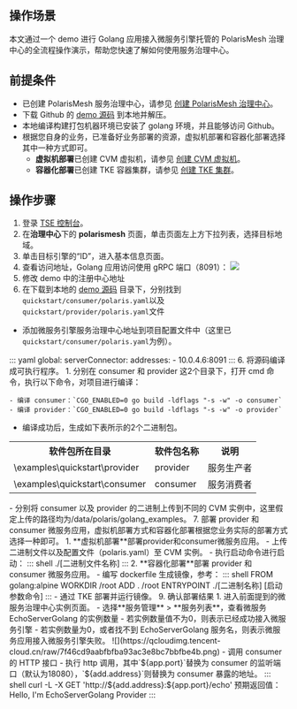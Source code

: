 ## 操作场景

本文通过一个 demo 进行 Golang 应用接入微服务引擎托管的 PolarisMesh 治理中心的全流程操作演示，帮助您快速了解如何使用服务治理中心。

## 前提条件

- 已创建 PolarisMesh 服务治理中心，请参见 [创建 PolarisMesh 治理中心](https://cloud.tencent.com/document/product/1364/65866)。
- 下载 Github 的 [demo 源码](https://github.com/polarismesh/polaris-go/tree/main/examples/quickstart) 到本地并解压。
- 本地编译构建打包机器环境已安装了 golang 环境，并且能够访问 Github。
- 根据您自身的业务，已准备好业务部署的资源，虚拟机部署和容器化部署选择其中一种方式即可。
  - **虚拟机部署**已创建 CVM 虚拟机，请参见 [创建 CVM 虚拟机](https://cloud.tencent.com/document/product/213/2936)。
  - **容器化部署**已创建 TKE 容器集群，请参见 [创建 TKE 集群](https://cloud.tencent.com/document/product/457/32189)。

## 操作步骤

1. 登录 [TSE 控制台](https://console.cloud.tencent.com/tse)。
2. 在**治理中心**下的 **polarismesh** 页面，单击页面左上方下拉列表，选择目标地域。
3. 单击目标引擎的“ID”，进入基本信息页面。
4. 查看访问地址，Golang 应用访问使用 gRPC 端口（8091）：
![](https://qcloudimg.tencent-cloud.cn/raw/e7dc5ac5f7c76a316ae68b667d8a365f.png)
5. 修改 demo 中的注册中心地址
 1. 在下载到本地的 [demo 源码](https://github.com/polarismesh/polaris-go/tree/main/sample/quickstart) 目录下，分别找到`quickstart/consumer/polaris.yaml`以及`quickstart/provider/polaris.yaml`文件
 - 添加微服务引擎服务治理中心地址到项目配置文件中（这里已`quickstart/consumer/polaris.yaml`为例）。
<dx-codeblock>
:::  yaml
   global:
     serverConnector:
       addresses:
         - 10.0.4.6:8091
:::
</dx-codeblock> 
6. 将源码编译成可执行程序。
  1. 分别在 consumer 和 provider 这2个目录下，打开 cmd 命令，执行以下命令，对项目进行编译：

    - 编译 consumer：`CGO_ENABLED=0 go build -ldflags "-s -w" -o consumer`
    - 编译 provider：`CGO_ENABLED=0 go build -ldflags "-s -w" -o provider`
 - 编译成功后，生成如下表所示的2个二进制包。
<table>
<tr>
<th>软件包所在目录</th>
<th>软件包名称</th>
<th>说明</th>
</tr>
<tr>
<td> \examples\quickstart\provider</td>
<td>provider </td>
<td>服务生产者</td>
</tr>
<tr>
<td>\examples\quickstart\consumer</td>
<td>consumer </td>
<td>服务消费者</td>
</tr>
</table>
 - 分别将 consumer 以及 provider 的二进制上传到不同的 CVM 实例中，这里假定上传的路径均为/data/polaris/golang_examples。
7. 部署 provider 和 consumer 微服务应用，虚拟机部署方式和容器化部署根据您业务实际的部署方式选择一种即可。
 1. **虚拟机部署**部署provider和consumer微服务应用。
    - 上传二进制文件以及配置文件（polaris.yaml）至 CVM 实例。
    - 执行启动命令进行启动：
    <dx-codeblock>
    :::  shell
    ./[二进制文件名称]
    :::
    </dx-codeblock>
 2. **容器化部署**部署 provider 和 consumer 微服务应用。
    - 编写 dockerfile 生成镜像，参考：
    <dx-codeblock>
    :::  shell
    FROM golang:alpine
    WORKDIR /root
    ADD . /root
    ENTRYPOINT ./[二进制名称] [启动参数命令]
    :::
    </dx-codeblock>
    - 通过 TKE 部署并运行镜像。
9. 确认部署结果
 1. 进入前面提到的微服务治理中心实例页面。
 - 选择**服务管理** > **服务列表**，查看微服务 EchoServerGolang 的实例数量
    - 若实例数量值不为0，则表示已经成功接入微服务引擎
    - 若实例数量为0，或者找不到 EchoServerGolang 服务名，则表示微服务应用接入微服务引擎失败。
    ![](https://qcloudimg.tencent-cloud.cn/raw/7f46cd9aabfbfba93ac3e8bc7bbfbe4b.png)
 - 调用 consumer 的 HTTP 接口
    - 执行 http 调用，其中`${app.port}`替换为 consumer 的监听端口（默认为18080），`${add.address}`则替换为 consumer 暴露的地址。
    <dx-codeblock>
    :::  shell
   curl -L -X GET 'http://${add.address}:${app.port}/echo'
   预期返回值：Hello, I'm EchoServerGolang Provider
    :::
    </dx-codeblock>  

